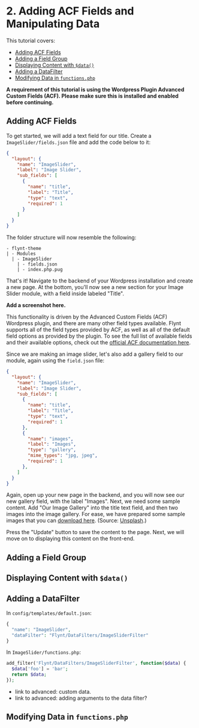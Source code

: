 # 2. Adding ACF Fields and Manipulating Data

This tutorial covers:
- [Adding ACF Fields](#adding-fields)
- [Adding a Field Group](#adding-a-field-group)
- [Displaying Content with `$data()`](#displaying-content-with-data)
- [Adding a DataFilter](#adding-a-datafilter)
- [Modifying Data in `functions.php`](#modifying-data-in-functionsphp)

**A requirement of this tutorial is using the Wordpress Plugin Advanced Custom Fields (ACF). Please make sure this is installed and enabled before continuing.**

## Adding ACF Fields
To get started, we will add a text field for our title. Create a `ImageSlider/fields.json` file and add the code below to it:

```json
{
  "layout": {
    "name": "ImageSlider",
    "label": "Image Slider",
    "sub_fields": [
      {
        "name": "title",
        "label": "Title",
        "type": "text",
        "required": 1
      }
    ]
  }
}
```

The folder structure will now resemble the following:

```
- flynt-theme
| - Modules
  | - ImageSlider
    | - fields.json
    | - index.php.pug
```

That's it! Navigate to the backend of your Wordpress installation and create a new page. At the bottom, you'll now see a new section for your Image Slider module, with a field inside labeled "Title".

**Add a screenshot here.**

This functionality is driven by the Advanced Custom Fields (ACF) Wordpress plugin, and there are many other field types available. Flynt supports all of the field types provided by ACF, as well as all of the default field options as provided by the plugin. To see the full list of available fields and their available options, check out the [official ACF documentation here](https://www.advancedcustomfields.com/resources/#field-types).

Since we are making an image slider, let's also add a gallery field to our module, again using the `field.json` file:

```json
{
  "layout": {
    "name": "ImageSlider",
    "label": "Image Slider",
    "sub_fields": [
      {
        "name": "title",
        "label": "Title",
        "type": "text",
        "required": 1
      },
      {
        "name": "images",
        "label": "Images",
        "type": "gallery",
        "mime_types": "jpg, jpeg",
        "required": 1
      },
    ]
  }
}
```

Again, open up your new page in the backend, and you will now see our new gallery field, with the label "Images". Next, we need some sample content. Add "Our Image Gallery" into the title text field, and then two images into the image gallery. For ease, we have prepared some sample images that you can [download here](#). (Source: [Unsplash](https://unsplash.com).)

Press the "Update" button to save the content to the page. Next, we will move on to displaying this content on the front-end.

<!-- - Extra: Add fields quicker using our acf-field-snippets. For atom + sublime text. Coming soon?! -->

## Adding a Field Group

## Displaying Content with `$data()`


## Adding a DataFilter
In `config/templates/default.json`:
```php
{
  "name": "ImageSlider",
  "dataFilter": "Flynt/DataFilters/ImageSliderFilter"
}
```

In `ImageSlider/functions.php`:
```php
add_filter('Flynt/DataFilters/ImageSliderFilter', function($data) {
  $data['foo'] = 'bar';
  return $data;
});
```

- link to advanced: custom data.
- link to advanced: adding arguments to the data filter?

## Modifying Data in `functions.php`
